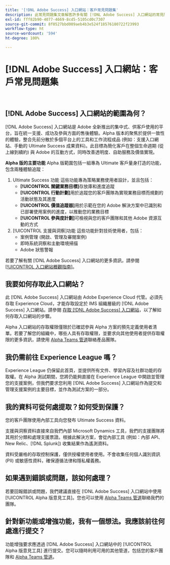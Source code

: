 ```yaml
---
title: '[!DNL Adobe Success] 入口網站：客戶常見問題集'
description: 此常見問題集文章解答許多有關 [!DNL Adobe Success] 入口網站的常見問題。
exl-id: fff82b90-4077-4669-8cd5-5105cd0c7307
source-git-commit: 8f0527bbd009aeb4b3e524f18576180722f23993
workflow-type: ht
source-wordcount: '594'
ht-degree: 100%

---
```


# [!DNL Adobe Success] 入口網站：客戶常見問題集

 
## [!DNL Adobe Success] 入口網站的範圍為何？

[!DNL Adobe Success] 入口網站是 Adobe 全新推出的集中式、供客戶使用的平台，旨在統一支援、成功及參與方面的售後體驗。Alpha 版本的聚焦於提供一致性的體驗，整合先前分散於多個平台上的工具和工作流程成品 (例如：支援入口網站、手動的 Ultimate Success 成果資料)。此目標為簡化客戶在整個生命週期 (從上線到續約) 與 Adobe 的互動方式，同時改善透明度、自助服務及價值實現。

**Alpha 版的主要功能**
Alpha 版範圍包括一組專為 Ultimate 客戶量身打造的功能，包含兩種體驗追蹤：
1. Ultimate Success 功能
這些功能專為策略業務使用者設計，並且包括：
   * **[!UICONTROL 關鍵業務目標]**&#x200B;存放庫和進度追蹤
   * **[!UICONTROL 行動計劃]**&#x200B;用於追蹤您的客戶團隊為實現業務目標而規劃的活動狀態及其進度
   * **[!UICONTROL 價值追蹤器]**&#x200B;用於示範在您的 Adobe 解決方案中已識別和已部署使用案例的進度，以推動您的業務目標
   * **[!UICONTROL 參與度計劃]**&#x200B;可檢視與您的客戶團隊和其他 Adobe 資源互動的方式
1. [!UICONTROL 支援與洞察]功能
這些功能針對技術使用者，包括：
   * 案例管理 (開啟、管理及審閱案例)
   * 即時系統洞察和主動環境掃描
   * Adobe 狀態警報

若要了解有關 [!DNL Adobe Success] 入口網站的更多資訊，請參閱 [[!UICONTROL 入口網站概觀指南]](/help/adobe-success-portal/adobe-success-portal-introduction.md)。

## 我要如何存取此入口網站？

此 [!DNL Adobe Success] 入口網站由 Adobe Experience Cloud 代管。必須先存取 Experience Cloud，才能存取設定於 IMS 組織層級的 [!DNL Adobe Success] 入口網站。請參閱 [存取  [!DNL Adobe Success] 入口網站](/help/adobe-success-portal/access-to-the-adobe-success-portal.md)，以了解如何存取入口網站的步驟。

Alpha 入口網站的存取權限僅限於已確認參與 Alpha 方案的預先定義使用者清單。若要了解您的組織中，哪些人具有存取權限，並要求向其他使用者提供存取權限的更多資訊，請使用 [Alpha Teams 管道](https://teams.microsoft.com/l/channel/19:h-GcuAZs9uF05rervqTdx2U27ohYINuRUIfbMte9B-U1@thread.tacv2/General?groupId=02b87789-3475-47e4-94c1-0981f63ae89f&tenantId=fa7b1b5a-7b34-4387-94ae-d2c178decee1)聯絡產品團隊。

## 我仍需前往 Experience League 嗎？

Experience League 仍保留此首頁，並提供所有文件、學習內容及社群功能的存取權。在 Alpha 測試期間，您將仍能夠直接在 Experience League 中開啟並管理您的支援案例，但我們要求您利用 [!DNL Adobe Success] 入口網站作為提交和管理支援案例的主要目標，並作為測試方案的一部分。

## 我的資料可從何處提取？如何受到保護？

您的客戶團隊使用內部工具向您發布 Ultimate Success 資料。

支援與洞察資料直接來自我們內部 Microsoft Dynamics 工具，我們的支援團隊將其用於分類和處理支援票證。根據此解決方案，會從內部工具 (例如：內部 API、New Relic、[!DNL Splunk]) 收集結果作為遙測資料。

資料受嚴格的存取控制保護，僅供授權使用者使用。不會收集任何個人識別資訊 (PII) 或敏感性資料，確保遵循法律和隱私權義務。

## 如果遇到錯誤或問題，該如何處理？

若要回報錯誤或問題，我們建議直接在 [!DNL Adobe Success] 入口網站中使用 [!UICONTROL Alpha 版意見工具]。您也可以使用 [Alpha Teams 管道](https://teams.microsoft.com/l/channel/19:h-GcuAZs9uF05rervqTdx2U27ohYINuRUIfbMte9B-U1@thread.tacv2/General?groupId=02b87789-3475-47e4-94c1-0981f63ae89f&tenantId=fa7b1b5a-7b34-4387-94ae-d2c178decee1)聯絡我們的團隊。

## 針對新功能或增強功能，我有一個想法。我應該前往何處進行提交？

功能增強要求應透過 [!DNL Adobe Success] 入口網站中的 [!UICONTROL Alpha 版意見工具] 進行提交。您可以隨時利用可用的其他管道，包括您的客戶團隊和 [Alpha Teams 管道](https://teams.microsoft.com/l/channel/19:h-GcuAZs9uF05rervqTdx2U27ohYINuRUIfbMte9B-U1@thread.tacv2/General?groupId=02b87789-3475-47e4-94c1-0981f63ae89f&tenantId=fa7b1b5a-7b34-4387-94ae-d2c178decee1)。
